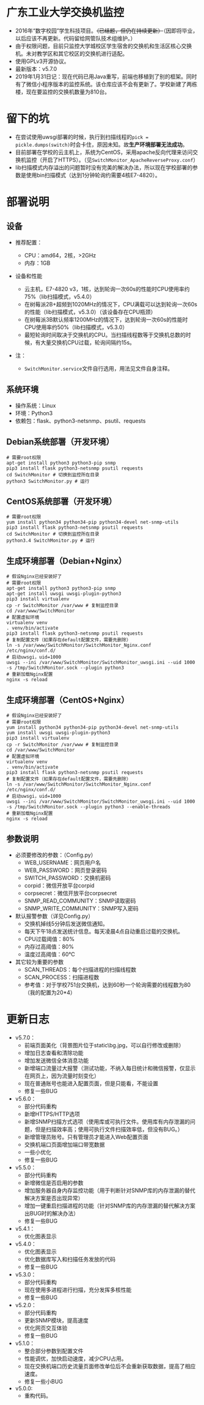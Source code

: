 # 广东工业大学交换机监控

- 2016年“数字校园”学生科技项目。~~（已结题，但仍在持续更新）~~（因即将毕业，以后应该不再更新。代码留给网管队技术组维护。）
- 由于权限问题，目前只监控大学城校区学生宿舍的交换机和生活区核心交换机。未对教学区和其它校区的交换机进行适配。  
- 使用GPLv3开源协议。
- 最新版本：v5.7.0
- 2019年1月31日记：现在代码已用Java重写，前端也移植到了别的框架。同时有了微信小程序版本的监控系统。该仓库应该不会有更新了。学校新建了两栋楼，现在要监控的交换机数量为810台。

# 留下的坑

- 在尝试使用uwsgi部署的时候，执行到扫描线程的`pick = pickle.dumps(switch)`时会卡住，原因未知。故**生产环境部署无法成功**。
- 目前部署在学校的云主机上，系统为CentOS，采用apache反向代理来访问交换机监控（开启了HTTPS）。（见`SwitchMonitor_ApacheReverseProxy.conf`）
- lib扫描模式内存溢出的问题暂时没有完美的解决办法，所以现在学校部署的参数是使用bin扫描模式（达到1分钟轮询约需要4核E7-4820）。

# 部署说明

## 设备

- 推荐配置：
  - CPU：amd64，2核，>2GHz
  - 内存：1GB

- 设备和性能
   - 云主机，E7-4820 v3，1核，达到轮询一次60s的性能时CPU使用率约75%（lib扫描模式，v5.4.0）
   - 在树莓派2B+超频到1020MHz的情况下，CPU满载可以达到轮询一次60s的性能（lib扫描模式，v5.3.0）（该设备存在CPU瓶颈）
   - 在树莓派3B默认频率1200MHz的情况下，达到轮询一次60s的性能时CPU使用率约50%（lib扫描模式，v5.3.0）
   - 最短轮询时间取决于交换机的CPU。当扫描线程数等于交换机总数的时候，有大量交换机CPU过载，轮询间隔约15s。
   
- 注：
   - `SwitchMonitor.service`文件自行选用，用法见文件自身注释。

## 系统环境

- 操作系统：Linux
- 环境：Python3
- 依赖包：flask、python3-netsnmp、psutil、requests

## Debian系统部署（开发环境）

```shell
# 需要root权限
apt-get install python3 python3-pip snmp
pip3 install flask python3-netsnmp psutil requests
cd SwitchMonitor # 切换到监控所在目录
python3 SwitchMonitor.py # 运行
```

## CentOS系统部署（开发环境）

```shell
# 需要root权限
yum install python34 python34-pip python34-devel net-snmp-utils
pip3 install flask python3-netsnmp psutil requests
cd SwitchMonitor # 切换到监控所在目录
python3.4 SwitchMonitor.py # 运行
```

## 生成环境部署（Debian+Nginx）

```shell
# 假设Nginx已经安装好了
# 需要root权限
apt-get install python3 python3-pip snmp
apt-get install uwsgi uwsgi-plugin-python3
pip3 install virtualenv
cp -r SwitchMonitor /var/www # 复制监控目录
cd /var/www/SwitchMonitor
# 配置虚拟环境
virtualenv venv
. venv/bin/activate
pip3 install flask python3-netsnmp psutil requests
# 复制配置文件（如果存在default配置文件，需要先删除）
ln -s /var/www/SwitchMonitor/SwitchMonitor_Nginx.conf /etc/nginx/conf.d/
# 启动uwsgi，uid=1000
uwsgi --ini /var/www/SwitchMonitor/SwitchMonitor_uwsgi.ini --uid 1000 -s /tmp/SwitchMonitor.sock --plugin python3
# 重新加载Nginx配置
nginx -s reload
```

## 生成环境部署（CentOS+Nginx）

```shell
# 假设Nginx已经安装好了
# 需要root权限
yum install python34 python34-pip python34-devel net-snmp-utils
yum install uwsgi uwsgi-plugin-python3
pip3 install virtualenv
cp -r SwitchMonitor /var/www # 复制监控目录
cd /var/www/SwitchMonitor
# 配置虚拟环境
virtualenv venv
. venv/bin/activate
pip3 install flask python3-netsnmp psutil requests
# 复制配置文件（如果存在default配置文件，需要先删除）
ln -s /var/www/SwitchMonitor/SwitchMonitor_Nginx.conf /etc/nginx/conf.d/
# 启动uwsgi，uid=1000
uwsgi --ini /var/www/SwitchMonitor/SwitchMonitor_uwsgi.ini --uid 1000 -s /tmp/SwitchMonitor.sock --plugin python3 --enable-threads
# 重新加载Nginx配置
nginx -s reload
```

## 参数说明

- 必须要修改的参数：（Config.py）
  - WEB_USERNAME：网页用户名
  - WEB_PASSWORD：网页登录密码
  - SWITCH_PASSWORD：交换机密码
  - corpid：微信开放平台corpid
  - corpsecret：微信开放平台corpsecret
  - SNMP_READ_COMMUNITY：SNMP读取密码
  - SNMP_WRITE_COMMUNITY：SNMP写入密码
- 默认报警参数（详见Config.py）
  - 交换机掉线5分钟后发送微信通知。
  - 每天下午18点发送统计信息。每天凌晨4点自动重启过载的交换机。
  - CPU过载阈值：80%
  - 内存过高阈值：80%
  - 温度过高阈值：60℃
- 其它较为重要的参数
   - SCAN_THREADS：每个扫描进程的扫描线程数
   - SCAN_PROCESS：扫描进程数
   - 参考值：对于学校751台交换机，达到60秒一个轮询需要的线程数为80（我的配置为20*4）

# 更新日志

- v5.7.0：
  - 前端页面美化（背景图片位于static\bg.jpg，可以自行修改或删除）
  - 增加日志查看和清除功能
  - 增加发送微信全体消息功能
  - 新增端口流量过大报警（测试功能，不纳入每日统计和微信报警，仅显示在网页上，因为流量时刻变化）
  - 现在普通账号也能进入配置页面，但是只能看，不能设置
  - 修复一些BUG
- v5.6.0：
  - 部分代码重构
  - 新增HTTPS/HTTP选项
  - 新增SNMP扫描方式选项（使用库或可执行文件。使用库有内存泄漏的问题，但是扫描效率高；使用可执行文件扫描效率低，但没有BUG。）
  - 新增管理员账号。只有管理员才能进入Web配置页面
  - 交换机端口页面增加端口带宽数据
  - 一些小优化
  - 修复一些BUG
- v5.5.0：
  - 部分代码重构
  - 新增微信是否启用的参数
  - 增加服务器自身内存监控功能（用于判断针对SNMP库的内存泄漏的替代解决方案是否出现异常）
  - 增加一键重启扫描进程的功能（针对SNMP库的内存泄漏的替代解决方案出BUG时的解决办法）
  - 修复一些BUG
- v5.4.1：
  - 优化图表显示
- v5.4.0：
  - 优化图表显示
  - 优化数据库写入和扫描任务发放的代码
  - 修复一些BUG
- v5.3.0：
  - 部分代码重构
  - 现在使用多进程进行扫描，充分发挥多核性能
  - 修复一些BUG
- v5.2.0：
  - 部分代码重构
  - 更新SNMP模块，提高速度
  - 优化网页交互体验
  - 修复一些BUG
- v5.1.0：
  - 整合部分参数到配置文件
  - 性能调优，加快启动速度，减少CPU占用。
  - 现在交换机端口历史流量页面修改单位后不会重新获取数据，提高了相应速度。
  - 修复一些小BUG
- v5.0.0:
  - 重构代码。
